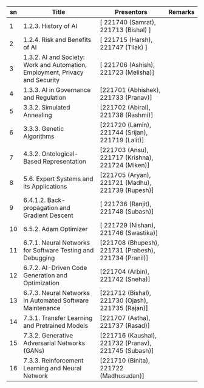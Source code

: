 | sn | Title                                                                        | Presentors                                            | Remarks |
|----|------------------------------------------------------------------------------|-------------------------------------------------------|---------|
| 1  | 1.2.3. History of AI                                                         | [ 221740 (Samrat),  221713 (Bishal) ]                 |         |
| 2  | 1.2.4. Risk and Benefits of AI                                               | [ 221715 (Harsh),  221747 (Tilak) ]                   |         |
| 3  | 1.3.2. AI and Society: Work and Automation, Employment, Privacy and Security | [ 221706 (Ashish), 221723 (Melisha)]                  |         |
| 4  | 1.3.3. AI in Governance and Regulation                                       | [221701 (Abhishek), 221733 (Pranav)]                  |         |
| 5  | 3.3.2. Simulated Annealing                                                   | [221702 (Abiral), 221738 (Rashmi)]                    |         |
| 6  | 3.3.3. Genetic Algorithms                                                    | [221720 (Lamin), 221744 (Srijan),  221719 (Lalit)]    |         |
| 7  | 4.3.2. Ontological-Based Representation                                      | [221703 (Ansu), 221717 (Krishna), 221724 (Miken)]     |         |
| 8  | 5.6. Expert Systems and its Applications                                     | [221705 (Aryan), 221721 (Madhu), 221739 (Rupesh)]     |         |
| 9  | 6.4.1.2. Back-propagation and Gradient Descent                               | [ 221736 (Ranjit),  221748 (Subash)]                  |         |
| 10 | 6.5.2. Adam Optimizer                                                        | [ 221729 (Nishan), 221746 (Swastika)]                 |         |
| 11 | 6.7.1. Neural Networks for Software Testing and Debugging                    | [221708 (Bhupesh), 221731 (Prabesh), 221734 (Pranil)] |         |
| 12 | 6.7.2. AI-Driven Code Generation and Optimization                            | [221704 (Arbin), 221742 (Sneha)]                      |         |
| 13 | 6.7.3. Neural Networks in Automated Software Maintenance                     | [221712 (Bishal), 221730 (Ojash), 221735 (Rajan)]     |         |
| 14 | 7.3.1. Transfer Learning and Pretrained Models                               | [221707 (Astha),  221737 (Rasad)]                     |         |
| 15 | 7.3.2. Generative Adversarial Networks (GANs)                                | [221716 (Kaushal), 221732 (Pranav), 221745 (Subash)]  |         |
| 16 | 7.3.3. Reinforcement Learning and Neural Network                             | [221710 (Binita), 221722 (Madhusudan)]                |         |
